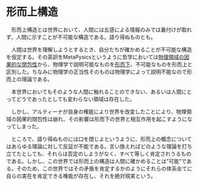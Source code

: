 # 形而上構造

　形而上構造とは世界において、人間には五感による情報のみでは裏付けが取れず、人間に示すことが不可能な構造である。語り得ぬものとも。

　人間は世界を理解しようとするとき、自分たちが確かめることが不可能な構造を仮定する。その英訳をMetaPysicsというように哲学においては[物理領域の因果的な閉包性](0203物理領域の因果的閉包性.md)から、物理学で説明可能なものを[形而下](0202形而下構造.md)、不可能なものを形而上と区別した。ちなみに物理学の正当性そのものは物理学によって説明不能なので形而上の理論である。

　本世界においてもそのような人間に触れることのできない、あるいは人間にとってどうであったとしても変わらない領域は存在した。

　しかし、アルティーナが自身の権能により世界を改変したことにより、物理領域の因果的閉包性は崩れ、その影響は形而下の世界と相互作用を起こすようになってしまった。

　ところで、語り得ぬものには口を閉じよというように、形而上の概念についてはあらゆる理論に対して反証が不能である。言い換えればどのような理論を打ち立てたとしても、それらは否定のしようがなく、すべて等しく肯定されうるものである。しかし、この世界では形而上の構造は人間に確かめることは”可能”である。そのため、この世界ではその矛盾を肯定するかのようにそれらの体系全てに自らの実在を肯定できる権能が存在し、それを絶対現実という。
